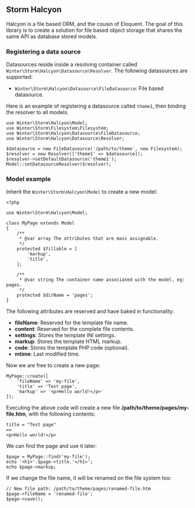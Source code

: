 ## Storm Halcyon

Halcyon is a file based ORM, and the cousin of Eloquent. The goal of this library is to create a solution for file based object storage that shares the same API as database stored models.

### Registering a data source

Datasources reside inside a resolving container called `Winter\Storm\Halcyon\Datasource\Resolver`. The following datasources are supported:

- `Winter\Storm\Halcyon\Datasource\FileDatasource`: File based datasource.

Here is an example of registering a datasource called `theme1`, then binding the resolver to all models.

    use Winter\Storm\Halcyon\Model;
    use Winter\Storm\Filesystem\Filesystem;
    use Winter\Storm\Halcyon\Datasource\FileDatasource;
    use Winter\Storm\Halcyon\Datasource\Resolver;

    $datasource = new FileDatasource('/path/to/theme', new Filesystem);
    $resolver = new Resolver(['theme1' => $datasource]);
    $resolver->setDefaultDatasource('theme1');
    Model::setDatasourceResolver($resolver);

### Model example

Inherit the `Winter\Storm\Halcyon\Model` to create a new model:

    <?php

    use Winter\Storm\Halcyon\Model;

    class MyPage extends Model
    {
        /**
         * @var array The attributes that are mass assignable.
         */
        protected $fillable = [
            'markup',
            'title',
        ];

        /**
         * @var string The container name associated with the model, eg: pages.
         */
        protected $dirName = 'pages';
    }

The following attributes are reserved and have baked in functionality:

- **fileName**: Reserved for the template file name.
- **content**: Reserved for the complete file contents.
- **settings**: Stores the template INI settings.
- **markup**: Stores the template HTML markup.
- **code**: Stores the template PHP code (optional).
- **mtime**: Last modified time.

Now we are free to create a new page:

    MyPage::create([
        'fileName' => 'my-file',
        'title' => 'Test page',
        'markup' => '<p>Hello world!</p>'
    ]);

Executing the above code will create a new file **/path/to/theme/pages/my-file.htm**, with the following contents:

    title = "Test page"
    ==
    <p>Hello world!</p>

We can find the page and use it later:

    $page = MyPage::find('my-file');
    echo '<h1>'.$page->title.'</h1>';
    echo $page->markup;

If we change the file name, it will be renamed on the file system too:

    // New file path: /path/to/theme/pages/renamed-file.htm
    $page->fileName = 'renamed-file';
    $page->save();
